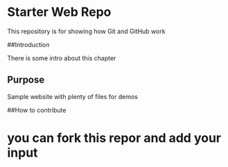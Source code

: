 # Starter Web Repo

This repository is for showing how Git and GitHub work

##Introduction

There is some intro about this chapter

## Purpose

Sample website with plenty of files for demos

##How to contribute

# you can fork this repor and add your input